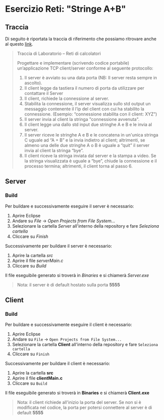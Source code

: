 # Esercizio Reti: "Stringe A+B"
## Traccia

Di seguito è riportata la traccia di riferimento che possiamo ritrovare anche al questo [link](https://elearning.di.uniba.it/pluginfile.php/97138/mod_resource/content/1/Assegnazione%20TCP%20-%20Reti2223.pdf).

> Traccia di Laboratorio – Reti di calcolatori
> 
> Progettare e implementare (scrivendo codice portabile) un’applicazione TCP client/server conforme al seguente protocollo:
> 1) Il server è avviato su una data porta (NB: Il server resta sempre in ascolto).
> 2) Il client legge da tastiera il numero di porta da utilizzare per contattare il Server
> 3) Il client, richiede la connessione al server.
> 4) Stabilita la connessione, il server visualizza sullo std output un messaggio contenente il l’ip del client con cui ha stabilito la connessione. (Esempio: “connessione stabilita con il client: XYZ”)
> 5) Il server invia al client la stringa "connessione avvenuta".
> 6) Il client legge una dallo std input due stringhe A e B e le invia al server.
> 7) Il server riceve le stringhe A e B e le concatena in un'unica stringa C uguale ad “A + B” e la invia indietro al client; altrimenti, se almeno una delle due stringhe A o B è uguale a “quit” il server invia al client la stringa “bye”.
> 8) Il client riceve la stringa inviata dal server e la stampa a video. Se la stringa visualizzata è uguale a “bye”, chiude la connessione e il processo termina; altrimenti, il client torna al passo 6.

## Server
### Build

Per buildare e successivamente eseguire il server è necessario:
1. Aprire Eclipse
2. Andare su *File* -> *Open Projects from File System...*
3. Selezionare la cartella *Server* all'interno della repository e fare *Seleziona cartella*
4. Cliccare su *Finish*

Successivamente per buildare il server è necessario:
1. Aprire la cartella *src*
2. Aprire il file *serverMain.c*
3. Cliccare su *Build*

Il file eseguibile generato si troverà in *Binaries* e si chiamerà *Server.exe*

> Nota: il server è di default hostato sulla porta **5555**
## Client
### Build

Per buildare e successivamente eseguire il client è necessario:
1. Aprire Eclipse
2. Andare su `File` -> `Open Projects from File System...`
3. Selezionare la cartella **Client** all'interno della repository e fare `Seleziona cartella`
4. Cliccare su `Finish`

Successivamente per buildare il client è necessario:
1. Aprire la cartella **src**
2. Aprire il file **clientMain.c**
3. Cliccare su `Build`

Il file eseguibile generato si troverà in **Binaries** e si chiamerà **Client.exe**

> Nota: il client richiede all'inizio la porta del server. Se non si è modificata nel codice, la porta per potersi connettere al server è di default **5555**